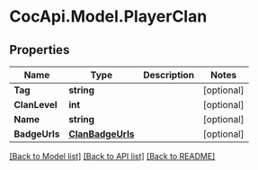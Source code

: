 # CocApi.Model.PlayerClan
## Properties

Name | Type | Description | Notes
------------ | ------------- | ------------- | -------------
**Tag** | **string** |  | [optional] 
**ClanLevel** | **int** |  | [optional] 
**Name** | **string** |  | [optional] 
**BadgeUrls** | [**ClanBadgeUrls**](ClanBadgeUrls.md) |  | [optional] 

[[Back to Model list]](../README.md#documentation-for-models) [[Back to API list]](../README.md#documentation-for-api-endpoints) [[Back to README]](../README.md)


